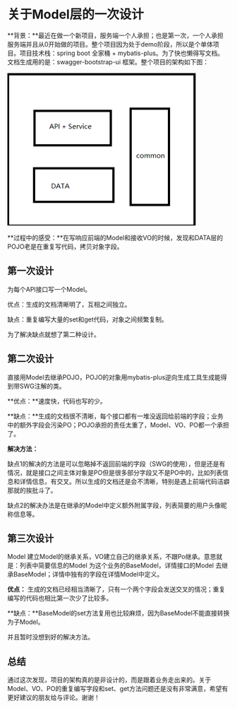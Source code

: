 #		关于Model层的一次设计

**背景：**最近在做一个新项目，服务端一个人承担；也是第一次，一个人承担服务端并且从0开始做的项目。整个项目因为处于demo阶段，所以是个单体项目。项目技术栈：spring boot 全家桶 + mybatis-plus。为了快也懒得写文档。文档生成用的是：swagger-bootstrap-ui 框架。整个项目的架构如下图：

![](./assets/server.png)

**过程中的感受：**在写响应前端的Model和接收VO的时候，发现和DATA层的POJO老是在重复写代码，拷贝对象字段。

##		第一次设计

为每个API接口写一个Model。

优点：生成的文档清晰明了，互相之间独立。

缺点：重复编写大量的set和get代码，对象之间频繁复制。

为了解决缺点就想了第二种设计。



##		第二次设计

直接用Model去继承POJO，POJO的对象用mybatis-plus逆向生成工具生成能得到带SWG注解的类。

**优点：**速度快，代码也写的少。

**缺点：**生成的文档很不清晰，每个接口都有一堆没返回给前端的字段；业务中的额外字段会污染PO；POJO承担的责任太重了，Model、VO、PO都一个承担了。

**解决方法：**

缺点1的解决的方法是可以忽略掉不返回前端的字段（SWG的使用），但是还是有情况，就是接口之间主体对象是PO但是很多部分字段又不是PO中的，比如列表信息和详情信息，有交叉。所以生成的文档还是会不清晰，特别是遇上前端代码洁癖那就的挨批斗了。

缺点2的解决办法是在继承的Model中定义额外附属字段，列表简要的用户头像昵称信息等。



##	第三次设计

Model 建立Model的继承关系，VO建立自己的继承关系，不跟Po继承。意思就是：列表中简要信息的Model 为这个业务的BaseModel，详情接口的Model 去继承BaseModel；详情中独有的字段在详情Model中定义。

**优点：** 生成的文档已经相当清晰了，只有一个两个字段会发送交叉的情况；重复编写的代码也相比第一次少了比较多。

**缺点：**BaseModel的set方法复用也比较麻烦，因为BaseModel不能直接转换为子Model。

并且暂时没想到好的解决方法。

##		总结

通过这次发现，项目的架构真的是非设计的，而是跟着业务走出来的。关于Model、VO、PO的重复编写字段和set、get方法问题还是没有非常满意，希望有更好建议的朋友给与评论。谢谢！